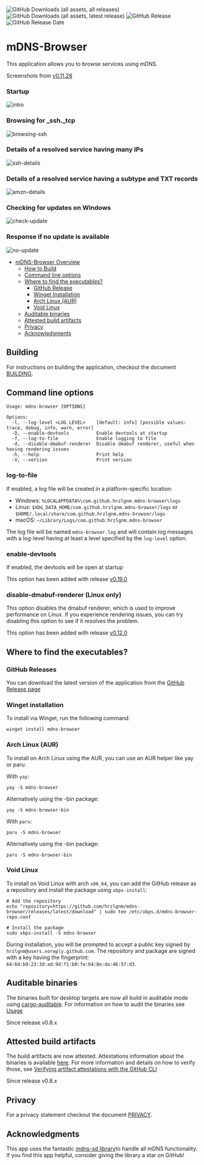 ![GitHub Downloads (all assets, all releases)](https://img.shields.io/github/downloads/hrzlgnm/mdns-browser/total)
![GitHub Downloads (all assets, latest release)](https://img.shields.io/github/downloads/hrzlgnm/mdns-browser/latest/total)
![GitHub Release](https://img.shields.io/github/v/release/hrzlgnm/mdns-browser)
![GitHub Release Date](https://img.shields.io/github/release-date/hrzlgnm/mdns-browser)

# mDNS-Browser

This application allows you to browse services using mDNS.

Screenshots from [v0.11.28](https://github.com/hrzlgnm/mdns-browser/releases/tag/mdns-browser-v0.11.28)

### Startup

![intro](./screenshots/intro.png)

### Browsing for \_ssh.\_tcp

![browsing-ssh](./screenshots/browsing-_ssh._tcp.png)

### Details of a resolved service having many IPs

![ssh-details](./screenshots/_ssh._tcp.details.png)

### Details of a resolved service having a subtype and TXT records

![amzn-details](./screenshots/_amzn-wplay._tcp-details.png)

### Checking for updates on Windows

![check-update](./screenshots/check-update.png)

### Response if no update is available

![no-update](./screenshots/no-update.png)

<!--toc:start-->

- [mDNS-Browser Overview](#mdns-browser)
    - [How to Build](#building)
    - [Command line options](#command-line-options)
    - [Where to find the executables?](#where-to-find-the-executables)
        - [GitHub Release](#github-releases)
        - [Winget Installation](#winget-installation)
        - [Arch Linux (AUR)](#arch-linux-aur)
        - [Void Linux](#void-linux)
    - [Auditable binaries](#auditable-binaries)
    - [Attested build artifacts](#attested-build-artifacts)
    - [Privacy](#privacy)
    - [Acknowledgments](#acknowledgments)
      <!--toc:end-->

## Building

For instructions on building the application, checkout the document [BUILDING](BUILDING.md).

## Command line options

```console
Usage: mdns-browser [OPTIONS]

Options:
  -l, --log-level <LOG_LEVEL>    [default: info] [possible values: trace, debug, info, warn, error]
  -D, --enable-devtools          Enable devtools at startup
  -f, --log-to-file              Enable logging to file
  -d, --disable-dmabuf-renderer  Disable dmabuf renderer, useful when having rendering issues
  -h, --help                     Print help
  -V, --version                  Print version

```

### log-to-file

If enabled, a log file will be created in a platform-specific location:

- Windows: `%LOCALAPPDATA%\com.github.hrzlgnm.mdns-browser\logs`
- Linux: `$XDG_DATA_HOME/com.github.hrzlgnm.mdns-browser/logs` or `$HOME/.local/share/com.github.hrzlgnm.mdns-browser/logs`
- macOS: `~/Library/Logs/com.github.hrzlgnm.mdns-browser`

The log file will be named `mdns-browser.log` and will contain log messages with a log-level having at least a level specified by the `log-level` option.

### enable-devtools

If enabled, the devtools will be open at startup

This option has been added with release [v0.19.0](https://github.com/hrzlgnm/mdns-browser/releases/tag/mdns-browser-v0.19.0)

### disable-dmabuf-renderer (Linux only)

This option disables the dmabuf renderer, which is used to improve performance on Linux.
If you experience rendering issues, you can try disabling this option to see if it resolves the problem.

This option has been added with release [v0.12.0](https://github.com/hrzlgnm/mdns-browser/releases/tag/mdns-browser-v0.12.0)

## Where to find the executables?

### GitHub Releases

You can download the latest version of the application from the [GitHub Release page](https://github.com/hrzlgnm/mdns-browser/releases/latest)

### Winget installation

To install via Winget, run the following command:

```console
winget install mdns-browser
```

### Arch Linux (AUR)

To install on Arch Linux using the AUR, you can use an AUR helper like yay or paru:

With `yay`:

```console
yay -S mdns-browser
```

Alternatively using the -bin package:

```console
yay -S mdns-browser-bin
```

With `paru`:

```console
paru -S mdns-browser
```

Alternatively using the -bin package:

```console
paru -S mdns-browser-bin
```

### Void Linux

To install on Void Linux with arch `x86_64`, you can add the GitHub release as a repository and install the package using `xbps-install`:

```console
# Add the repository
echo "repository=https://github.com/hrzlgnm/mdns-browser/releases/latest/download" | sudo tee /etc/xbps.d/mdns-browser-repo.conf

# Install the package
sudo xbps-install -S mdns-browser
```

During installation, you will be prompted to accept a public key signed by `hrzlgnm@users.noreply.github.com`. The repository and package are signed with a key having the fingerprint: `64:6d:b9:23:3d:ad:9d:f1:b0:fe:64:8e:da:46:57:d3`.

## Auditable binaries

The binaries built for desktop targets are now all build in auditable mode using [cargo-auditable](https://github.com/rust-secure-code/cargo-auditable?tab=readme-ov-file#cargo-auditable).
For information on how to audit the binaries see [Usage](https://github.com/rust-secure-code/cargo-auditable?tab=readme-ov-file#usage)

Since release v0.8.x

## Attested build artifacts

The build artifacts are now attested. Attestations information about the binaries is available [here](https://github.com/hrzlgnm/mdns-browser/attestations). For more information and details on how to verify those, see [Verifying artifact attestations with the GitHub CLI](https://docs.github.com/en/actions/security-for-github-actions/using-artifact-attestations/using-artifact-attestations-to-establish-provenance-for-builds#verifying-artifact-attestations-with-the-github-cli)

Since release v0.8.x

## Privacy

For a privacy statement checkout the document [PRIVACY](PRIVACY.md).

## Acknowledgments

This app uses the fantastic [mdns-sd library](https://github.com/keepsimple1/mdns-sd)to handle all mDNS functionality. If you find this app helpful, consider giving the library a star on GitHub!
